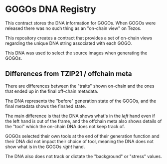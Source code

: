 # GOGOs DNA Registry

This contract stores the DNA information for GOGOs. When GOGOs were released there was no such thing as an "on-chain view" on Tezos.

This repository creates a contract that provides a set of on-chain views regarding the unique DNA string associated with each GOGO.

This DNA was used to select the source images when generating the GOGOs.

## Differences from TZIP21 / offchain meta

There are differences between the "traits" shown on-chain and the ones that ended up in the final off-chain metadata.

The DNA represents the "before" generation state of the GOGOs, and the final metadata shows the finshed state.

The main difference is that the DNA shows what's in the *left* hand even if the left hand is out of the frame, and the offchain meta also shows details of the "tool" which the on-chain DNA does not keep track of.

GOGOs selected their own tools at the end of their generation function and their DNA did not impact their choice of tool, meaning the DNA does not show what is in the GOGOs *right* hand.

The DNA also does not track or dictate the "background" or "stress" values.
